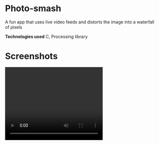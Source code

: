 # Photo-smash

A fun app that uses live video feeds and distorts the image into a waterfall of pixels

**Technologies used** C, Processing library


# Screenshots
<video width="320" height="240" controls>
  <source src="Screen Recording.mp4" type="video/mp4">
</video>

